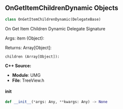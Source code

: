 ## OnGetItemChildrenDynamic Objects

```python
class OnGetItemChildrenDynamic(DelegateBase)
```

On Get Item Children Dynamic  Delegate Signature

Args:
    item (Object): 

Returns:
    Array[Object]: 

    children (Array[Object]):

**C++ Source:**

- **Module**: UMG
- **File**: TreeView.h

<a id="unreal.OnGetItemChildrenDynamic.__init__"></a>

#### __init__

```python
def __init__(*args: Any, **kwargs: Any) -> None
```

<a id="unreal.OnHoveredWidgetChanged"></a>